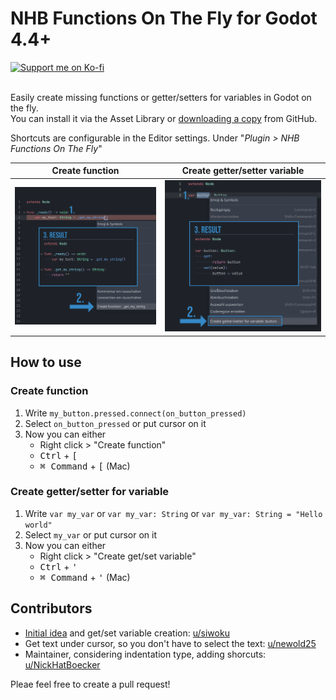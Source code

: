 # NHB Functions On The Fly for Godot 4.4+

<a href="https://ko-fi.com/nickhatboecker">
<img src="https://camo.githubusercontent.com/5f3ad29b3051aac409943c7b590b86490c6ec7ad399379ca73521d9ff98a28f7/68747470733a2f2f696d672e736869656c64732e696f2f62616467652f737570706f72745f6d655f6f6e5f6b6f2d2d66692d4631363036313f7374796c653d666f722d7468652d6261646765266c6f676f3d6b6f6669266c6f676f436f6c6f723d663566356635" alt="Support me on Ko-fi">
</a><br><br>

Easily create missing functions or getter/setters for variables in Godot on the fly.\
You can install it via the Asset Library or [downloading a copy](https://github.com/nickhatboecker/nhb_functions_on_the_fly/archive/refs/heads/main.zip) from GitHub.

Shortcuts are configurable in the Editor settings. Under "_Plugin > NHB Functions On The Fly_"

<table>
    <thead>
        <tr>
            <th>Create function</td>
            <th>Create getter/setter variable</td>
        </tr>
    </thead>
    <tbody>
        <tr>
            <td>
                <img src="https://raw.githubusercontent.com/NickHatBoecker/nhb_functions_on_the_fly/refs/heads/main/assets/screenshot_function.png" alt="Screenshot: Create function" title="Create function" />
            </td>
            <td>
                <img src="https://raw.githubusercontent.com/NickHatBoecker/nhb_functions_on_the_fly/refs/heads/main/assets/screenshot_getter_setter.png" alt="Screenshot: Create getter/setter variable" title="Create getter/setter variable" />
            </td>
        </tr>
    </tbody>
</table>

## How to use

### Create function

1. Write `my_button.pressed.connect(on_button_pressed)`
2. Select `on_button_pressed` or put cursor on it
3. Now you can either
    - Right click > "Create function"
    - <kbd>Ctrl</kbd> + <kbd>[</kbd>
    - <kbd>⌘ Command</kbd> + <kbd>[</kbd> (Mac)

### Create getter/setter for variable

1. Write `var my_var` or `var my_var: String` or `var my_var: String = "Hello world"`
2. Select `my_var` or put cursor on it
3. Now you can either
    - Right click > "Create get/set variable"
    - <kbd>Ctrl</kbd> + <kbd>'</kbd>
    - <kbd>⌘ Command</kbd> + <kbd>'</kbd> (Mac)

## Contributors

- [Initial idea](https://www.reddit.com/r/godot/comments/1morndn/im_a_lazy_programmer_and_added_a_generate_code/) and get/set variable creation: [u/siwoku](https://www.reddit.com/user/siwoku/)
- Get text under cursor, so you don't have to select the text: [u/newold25](https://www.reddit.com/user/newold25/)
- Maintainer, considering indentation type, adding shorcuts: [u/NickHatBoecker](https://nickhatboecker.de/linktree/)

Pleae feel free to create a pull request!
